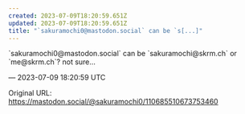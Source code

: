 ```yaml
---
created: 2023-07-09T18:20:59.651Z
updated: 2023-07-09T18:20:59.651Z
title: "`sakuramochi0@mastodon.social` can be `s[...]"
---
```


<p>`sakuramochi0@mastodon.social` can be `sakuramochi@skrm.ch` or `me@skrm.ch`? not sure...</p>

&mdash; 2023-07-09 18:20:59 UTC

Original URL: https://mastodon.social/@sakuramochi0/110685510673753460
